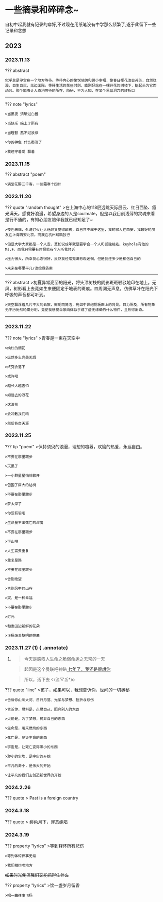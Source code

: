 # 一些摘录和碎碎念~
自初中起我就有记录的癖好,不过现在用纸笔没有中学那么频繁了,遂于此留下一些记录和念想
## 2023
### 2023.11.13

??? abstract 

    似乎总是停留在一个地方等待。等待内心的愉悦晴朗和微小幸福，像春日樱花洁白芬芳，自然烂漫，自生自灭，无边无际。等待生活的某些时刻，能刚好站在一棵开花的树枝下，抬起头为它而动容。那个能够让人原地等待的所在，隐秘，不为人知，在某个黑暗洞穴的转折口

------------------------
??? note "lyrics"

    >当黑夜 清晰过白昼

    >当快乐 赔上了所有

    >当理智 熬不过放纵

    >你的神色 什么都淡了

    >我还守着爱 飘着



### 2023.11.15
??? abstract "poem"

    >满堂花醉三千客，一剑霜寒十四州


### 2023.11.20

??? quote "random thought"
    >在上海中心的118层远眺天际层云、红日西坠、霞光满天，感觉好浪漫，希望身边的人是soulmate，但是以我目前浅薄的灵魂来看是行不通的，有知心朋友陪伴我就已经知足了~
    
    >夜色来临，外滩灯火让人迷醉又觉得疏离，自己并不属于这里，我的家人在西安，我最好的朋友在上海西安北京，而我在杭州踽踽独行
    
    >但是大学大家都是一个人走，莫如说成年就是要学会一个人和孤独相处，keyhole有他的Ms.F，而我只需要有时候能有个人听我倾诉
    
    >压力很大，所幸我心态很好，虽然我经常充满悲观迷惘，但是我还多少是相信自己的
    
    >未来在哪里平凡/谁给我答案

-----------------------------------

??? abstract 
    >初夏异常亮丽的阳光，将头顶树枝的阴影斑斑驳驳地印在地上。无风，树影看上去竟如生来便固定于地表的斑痕。四周阒无声息，仿佛草叶在阳光下呼吸的声音都可听到。

    >天空飘浮着几片不大的云絮，鲜明而简洁，宛如中世纪铜板画上的背景。目力所及，所有物象无不历历然轮廓分明，竟使我感觉自家肉体似乎成了虚无缥缈的什么物件，且热得出奇。

------------------------------------

### 2023.11.22
??? note "lyrics"
    >青春是一束在天空中

    >绚烂的烟花

    >纵然多么完美无瑕

    >终究会落下

    >或许吧

    >越长大越害怕

    >如远去的浪花

    >这浪花

    >会冲散我们吗

    >然后各自天涯

### 2023.11.25
??? tip "poem"
    >保持须臾的浪漫，理想的喧嚣，欢愉的热爱，永远自由。

    >不要在那里踱步

    >天黑了

    >一小群星星悄悄散开

    >包围了巨大的枯树

    >不要在那里踱步

    >梦太深了

    >你没有羽毛

    >生命量不出死亡的深度

    >不要在那里踱步

    >下山吧

    >人生需要重复

    >重复是路

    >不要在那里踱步

    >告别绝望

    >告别风中的山谷

    >哭，是一种幸福

    >不要在那里踱步

    >灯光

    >和麦田边新鲜的花朵

    >正摇荡着黎明的帷幕


### 2023.11.27   (1) { .annotate}
1.  >今天是感叹人生命之脆弱命运之无常的一天
    
    >起因是这个曼联吧神贴<a href="https://tieba.baidu.com/p/3746839672?share=9105&fr=sharewise&see_lz=0&share_from=post&sfc=copy&client_type=2&client_version=12.42.5.0&st=1695087071&is_video=false&unique=14A0BBA4260BCCEDB570B75842F00944" target="_blank"> 七年了，我还是很想你</a>
    
    >所以，活下去ヾ(≧▽≦*)o


??? quote "line"
    >孩子，如果可以，我想告诉你，世间的一切奥秘

    >告诉你山川大河、日升月落、光荣与梦想、挫折与悲伤

    >告诉你，燃料是，点燃自己，照亮别人的东西

    >火箭是，为了梦想，抛弃自己的东西

    >生命是，用来燃烧的东西

    >死亡是，见证生命的东西

    >宇宙是，让死亡变得渺小的东西

    >渺小的尘埃，是宇宙的开始

    >平凡的渺小，是伟大的开始

    >让平凡的我们去创造新世界的开始

### 2024.2.26
??? quote 
    > Past is a foreign country

### 2024.3.18
??? quote
    > 绯色月下，罪恶绝唱

### 2024.3.19
??? property "lyrics"
    >等到释怀所有悲伤
    
    >等到体谅世事无常

    >我们相约老地方

<strike>如果时光倒流我们又能抓得住什么</strike>

??? property "lyrics"
    >饮一盏岁月留香

    >唱一曲往事飞扬